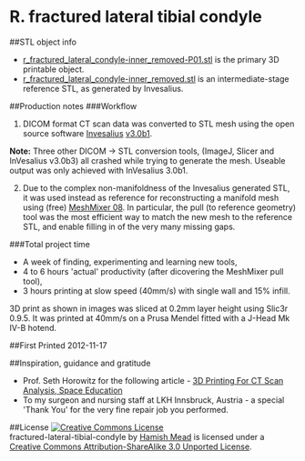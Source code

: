 R. fractured lateral tibial condyle
================================

##STL object info
- [r_fractured_lateral_condyle-inner_removed-P01.stl](https://github.com/hairykiwi/fractured-lateral-tibial-condyle/blob/master/r_fractured_lateral_condyle-inner_removed-P01.stl) is the primary 3D printable object.
- [r_fractured_lateral_condyle-inner_removed.stl](https://github.com/hairykiwi/fractured-lateral-tibial-condyle/blob/master/r_fractured_lateral_condyle-inner_removed.stl) is an intermediate-stage reference STL, as generated by Invesalius.

##Production notes
###Workflow
1. DICOM format CT scan data was converted to STL mesh using the open source software [Invesalius](http://www.cti.gov.br/invesalius/) [v3.0b1](http://svn.softwarepublico.gov.br/trac/invesalius/wiki/downloads/3.0-beta-1).

 **Note:** Three other DICOM -> STL conversion tools, (ImageJ, Slicer and InVesalius v3.0b3) all crashed while trying to generate the mesh. Useable output was only achieved with InVesalius 3.0b1.

2. Due to the complex non-manifoldness of the Invesalius generated STL, it was used instead as reference for reconstructing a manifold mesh using (free) [MeshMixer 08](http://www.meshmixer.com/). In particular, the pull (to reference geometry) tool was the most efficient way to match the new mesh to the reference STL, and enable filling in of the very many missing gaps.

###Total project time
- A week of finding, experimenting and learning new tools,
- 4 to 6 hours 'actual' productivity (after dicovering the MeshMixer pull tool),
- 3 hours printing at slow speed (40mm/s) with single wall and 15% infill.

3D print as shown in images was sliced at 0.2mm layer height using Slic3r 0.9.5. It was printed at 40mm/s on a Prusa Mendel fitted with a J-Head Mk IV-B hotend.

##First Printed
2012-11-17

##Inspiration, guidance and gratitude
- Prof. Seth Horowitz for the following article - [3D Printing For CT Scan Analysis, Space Education](http://makezine.com/2012/05/01/3d-printing-improves-ct-scan-analysis-space-education/)
- To my surgeon and nursing staff at LKH Innsbruck, Austria - a special 'Thank You' for the very fine repair job you performed.

##License
<a rel="license" href="http://creativecommons.org/licenses/by-sa/3.0/"><img alt="Creative Commons License" style="border-width:0" src="http://i.creativecommons.org/l/by-sa/3.0/88x31.png" /></a><br /><span xmlns:dct="http://purl.org/dc/terms/" property="dct:title">fractured-lateral-tibial-condyle</span> by <a xmlns:cc="http://creativecommons.org/ns#" href="https://github.com/hairykiwi/fractured-lateral-tibial-condyle/" property="cc:attributionName" rel="cc:attributionURL">Hamish Mead</a> is licensed under a <a rel="license" href="http://creativecommons.org/licenses/by-sa/3.0/">Creative Commons Attribution-ShareAlike 3.0 Unported License</a>.


